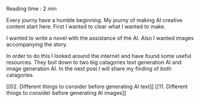 Reading time : 2 min

Every journy have a humble beginning. My journy of making AI creative content start here. First I wanted to clear what I wanted to make. 

I wanted to write a novel with the assistance of the AI. Also I wanted images accompanying the story. 

In order to do this I looked around the internet and have found some useful resources. They boil down to two big catagories text generation AI and image generation AI. In the next post I will share my finding of both catagories. 

[[02. Different things to consider before generating AI text]]
[[11. Different things to consider before generating AI images]]
